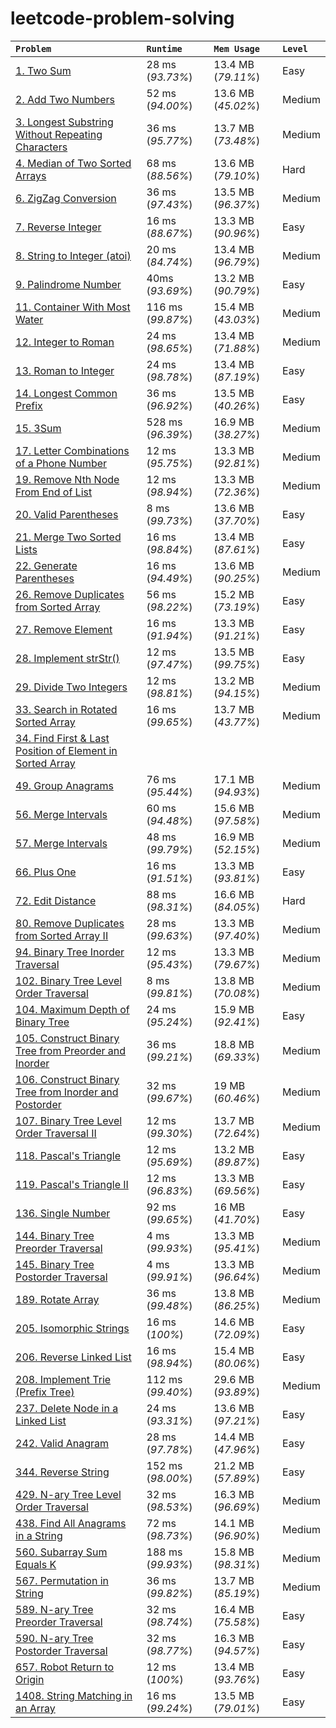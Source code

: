 # leetcode-problem-solving

| **`Problem`** | **`Runtime`** | **`Mem Usage`** | **`Level`** |
| :------------- | :------------- | :----- | :----- |
| [1. Two Sum](https://leetcode.com/problems/two-sum/) | 28 ms (*93.73%*) | 13.4 MB (*79.11%*) | Easy |
| [2. Add Two Numbers](https://leetcode.com/problems/add-two-numbers/) | 52 ms (*94.00%*) | 13.6 MB (*45.02%*) | Medium |
| [3. Longest Substring Without Repeating Characters](https://leetcode.com/problems/longest-substring-without-repeating-characters/) | 36 ms (*95.77%*) | 13.7 MB (*73.48%*) | Medium |
| [4. Median of Two Sorted Arrays](https://leetcode.com/problems/median-of-two-sorted-arrays/) | 68 ms (*88.56%*) | 13.6 MB (*79.10%*) | Hard |
| [6. ZigZag Conversion](https://leetcode.com/problems/zigzag-conversion/) | 36 ms (*97.43%*) | 13.5 MB (*96.37%*) | Medium |
| [7. Reverse Integer](https://leetcode.com/problems/reverse-integer/) | 16 ms (*88.67%*) | 13.3 MB (*90.96%*) | Easy |
| [8. String to Integer (atoi)](https://leetcode.com/problems/string-to-integer-atoi/) | 20 ms (*84.74%*) | 13.4 MB (*96.79%*) | Medium |
| [9. Palindrome Number](https://leetcode.com/problems/palindrome-number/) | 40ms (*93.69%*) | 13.2 MB (*90.79%*) | Easy |
| [11. Container With Most Water](https://leetcode.com/problems/container-with-most-water/) | 116 ms (*99.87%*) | 15.4 MB (*43.03%*) | Medium |
| [12. Integer to Roman](https://leetcode.com/problems/integer-to-roman/) | 24 ms (*98.65%*) | 13.4 MB (*71.88%*) | Medium |
| [13. Roman to Integer](https://leetcode.com/problems/roman-to-integer/) | 24 ms (*98.78%*) | 13.4 MB (*87.19%*) | Easy |
| [14. Longest Common Prefix](https://leetcode.com/problems/longest-common-prefix/) | 36 ms (*96.92%*) | 13.5 MB (*40.26%*) | Easy |
| [15. 3Sum](https://leetcode.com/problems/3sum/) | 528 ms (*96.39%*) | 16.9 MB (*38.27%*) | Medium |
| [17. Letter Combinations of a Phone Number](https://leetcode.com/problems/letter-combinations-of-a-phone-number/) | 12 ms (*95.75%*) | 13.3 MB (*92.81%*) | Medium |
| [19. Remove Nth Node From End of List](https://leetcode.com/problems/remove-nth-node-from-end-of-list/) | 12 ms (*98.94%*) | 13.3 MB (*72.36%*) | Medium |
| [20. Valid Parentheses](https://leetcode.com/problems/valid-parentheses/) | 8 ms (*99.73%*) | 13.6 MB (*37.70%*) | Easy |
| [21. Merge Two Sorted Lists](https://leetcode.com/problems/merge-two-sorted-lists/) | 16 ms (*98.84%*) | 13.4 MB (*87.61%*) | Easy |
| [22. Generate Parentheses](https://leetcode.com/problems/generate-parentheses/) | 16 ms (*94.49%*) | 13.6 MB (*90.25%*) | Medium |
| [26. Remove Duplicates from Sorted Array](https://leetcode.com/problems/remove-duplicates-from-sorted-array/) | 56 ms (*98.22%*) | 15.2 MB (*73.19%*) | Easy |
| [27. Remove Element](https://leetcode.com/problems/remove-element/) | 16 ms (*91.94%*) | 13.3 MB (*91.21%*) | Easy |
| [28. Implement strStr()](https://leetcode.com/problems/implement-strstr/) | 12 ms (*97.47%*) | 13.5 MB (*99.75%*) | Easy |
| [29. Divide Two Integers](https://leetcode.com/problems/divide-two-integers/) | 12 ms (*98.81%*) | 13.2 MB (*94.15%*) | Medium |
| [33. Search in Rotated Sorted Array](https://leetcode.com/problems/search-in-rotated-sorted-array/) | 16 ms (*99.65%*) | 13.7 MB (*43.77%*) | Medium |
| [34. Find First & Last Position of Element in Sorted Array](https://leetcode.com/problems/find-first-and-last-position-of-element-in-sorted-array/) | | | |
| [49. Group Anagrams](https://leetcode.com/problems/group-anagrams/) | 76 ms (*95.44%*) | 17.1 MB (*94.93%*) | Medium |
| [56. Merge Intervals](https://leetcode.com/problems/merge-intervals/) | 60 ms (*94.48%*) | 15.6 MB (*97.58%*) | Medium |
| [57. Merge Intervals](https://leetcode.com/problems/insert-interval/) | 48 ms (*99.79%*) | 16.9 MB (*52.15%*) | Medium |
| [66. Plus One](https://leetcode.com/problems/plus-one/) | 16 ms (*91.51%*) | 13.3 MB (*93.81%*) | Easy |
| [72. Edit Distance](https://leetcode.com/problems/edit-distance/) | 88 ms (*98.31%*) | 16.6 MB (*84.05%*) | Hard |
| [80. Remove Duplicates from Sorted Array II](https://leetcode.com/problems/remove-duplicates-from-sorted-array-ii/) | 28 ms (*99.63%*) | 13.3 MB (*97.40%*) | Medium |
| [94. Binary Tree Inorder Traversal](https://leetcode.com/problems/binary-tree-inorder-traversal/) | 12 ms (*95.43%*) | 13.3 MB (*79.67%*) | Medium |
| [102. Binary Tree Level Order Traversal](https://leetcode.com/problems/binary-tree-level-order-traversal/) | 8 ms (*99.81%*) | 13.8 MB (*70.08%*) | Medium |
| [104. Maximum Depth of Binary Tree](https://leetcode.com/problems/maximum-depth-of-binary-tree/) | 24 ms (*95.24%*) | 15.9 MB (*92.41%*) | Easy |
| [105. Construct Binary Tree from Preorder and Inorder](https://leetcode.com/problems/construct-binary-tree-from-preorder-and-inorder-traversal/) | 36 ms (*99.21%*) | 18.8 MB (*69.33%*) | Medium |
| [106. Construct Binary Tree from Inorder and Postorder](https://leetcode.com/problems/construct-binary-tree-from-inorder-and-postorder-traversal/) | 32 ms (*99.67%*) | 19 MB (*60.46%*) | Medium |
| [107. Binary Tree Level Order Traversal II](https://leetcode.com/problems/binary-tree-level-order-traversal-ii/) | 12 ms (*99.30%*) | 13.7 MB (*72.64%*) | Medium |
| [118. Pascal's Triangle](https://leetcode.com/problems/pascals-triangle/) | 12 ms (*95.69%*) | 13.2 MB (*89.87%*) | Easy |
| [119. Pascal's Triangle II](https://leetcode.com/problems/pascals-triangle-ii/) | 12 ms (*96.83%*) | 13.3 MB (*69.56%*) | Easy |
| [136. Single Number](https://leetcode.com/problems/single-number/) | 92 ms (*99.65%*) | 16 MB (*41.70%*) | Easy |
| [144. Binary Tree Preorder Traversal](https://leetcode.com/problems/binary-tree-preorder-traversal/) | 4 ms (*99.93%*) | 13.3 MB (*95.41%*) | Medium |
| [145. Binary Tree Postorder Traversal](https://leetcode.com/problems/binary-tree-preorder-traversal/) | 4 ms (*99.91%*) | 13.3 MB (*96.64%*) | Medium |
| [189. Rotate Array](https://leetcode.com/problems/rotate-array/) | 36 ms (*99.48%*) | 13.8 MB (*86.25%*) | Medium |
| [205. Isomorphic Strings](https://leetcode.com/problems/isomorphic-strings/) | 16 ms (*100%*) | 14.6 MB (*72.09%*) | Easy |
| [206. Reverse Linked List](https://leetcode.com/problems/reverse-linked-list/) | 16 ms (*98.94%*) | 15.4 MB (*80.06%*) | Easy |
| [208. Implement Trie (Prefix Tree)](https://leetcode.com/problems/implement-trie-prefix-tree/) | 112 ms (*99.40%*) | 29.6 MB (*93.89%*) | Medium |
| [237. Delete Node in a Linked List](https://leetcode.com/problems/delete-node-in-a-linked-list/) | 24 ms (*93.31%*) | 13.6 MB (*97.21%*) | Easy |
| [242. Valid Anagram](https://leetcode.com/problems/valid-anagram/) | 28 ms (*97.78%*) | 14.4 MB (*47.96%*) | Easy |
| [344. Reverse String](https://leetcode.com/problems/reverse-string/) | 152 ms (*98.00%*) | 21.2 MB (*57.89%*) | Easy |
| [429. N-ary Tree Level Order Traversal](https://leetcode.com/problems/n-ary-tree-level-order-traversal/) | 32 ms (*98.53%*) | 16.3 MB (*96.69%*) | Medium |
| [438. Find All Anagrams in a String](https://leetcode.com/problems/find-all-anagrams-in-a-string/) | 72 ms (*98.73%*) | 14.1 MB (*96.90%*) | Medium |
| [560. Subarray Sum Equals K](https://leetcode.com/problems/subarray-sum-equals-k/) | 188 ms (*99.93%*) | 15.8 MB (*98.31%*) | Medium |
| [567. Permutation in String](https://leetcode.com/problems/permutation-in-string/) | 36 ms (*99.82%*) | 13.7 MB (*85.19%*) | Medium |
| [589. N-ary Tree Preorder Traversal](https://leetcode.com/problems/n-ary-tree-preorder-traversal/) | 32 ms (*98.74%*) | 16.4 MB (*75.58%*) | Easy |
| [590. N-ary Tree Postorder Traversal](https://leetcode.com/problems/n-ary-tree-postorder-traversal/) | 32 ms (*98.77%*) | 16.3 MB (*94.57%*) | Easy |
| [657. Robot Return to Origin](https://leetcode.com/problems/robot-return-to-origin/) | 12 ms (*100%*) | 13.4 MB (*93.76%*) | Easy |
| [1408. String Matching in an Array](https://leetcode.com/problems/string-matching-in-an-array/) | 16 ms (*99.24%*) | 13.5 MB (*79.01%*) | Easy |
